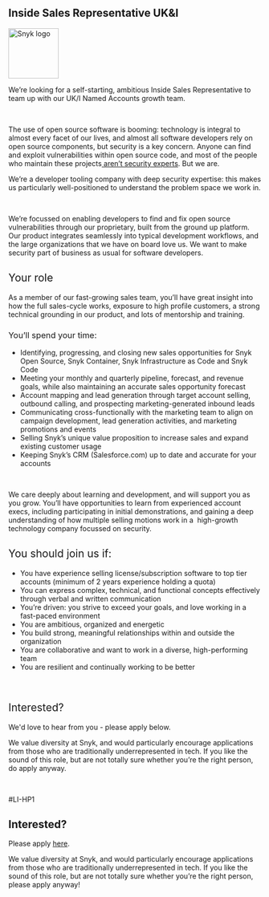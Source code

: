 Inside Sales Representative UK&I
---

<img src="https://res.cloudinary.com/snyk/image/upload/v1537345894/press-kit/brand/logo-black.png" width="100" alt="Snyk logo" />

<p><span style="font-weight: 400;">We’re looking for a self-starting, ambitious Inside Sales Representative to team up with our UK/I Named Accounts growth team.</span></p>
<p>&nbsp;</p>
<p><span style="font-weight: 400;">The use of open source software is booming: technology is integral to almost every facet of our lives, and almost all software developers rely on open source components, but security is a key concern. Anyone can find and exploit vulnerabilities within open source code, and most of the people who maintain these projects</span><a href="https://snyk.io/stateofossecurity/#risk-and-impact"><span style="font-weight: 400;"> aren’t security experts</span></a><span style="font-weight: 400;">. But we are.</span></p>
<p><span style="font-weight: 400;">We’re a developer tooling company with deep security expertise: this makes us particularly well-positioned to understand the problem space we work in.</span></p>
<p>&nbsp;</p>
<p><span style="font-weight: 400;">We’re focussed on enabling developers to find and fix open source vulnerabilities through our proprietary, built from the ground up platform. Our product integrates seamlessly into typical development workflows, and the large organizations that we have on board love us. We want to make security part of business as usual for software developers.</span></p>
<h2><span style="font-weight: 400;">Your role</span></h2>
<p><span style="font-weight: 400;">As a member of our fast-growing sales team, you’ll have great insight into how the full sales-cycle works, exposure to high profile customers, a strong technical grounding in our product, and lots of mentorship and training.</span></p>
<h3><span style="font-weight: 400;">You’ll spend your time:</span></h3>
<ul>
<li style="font-weight: 400;"><span style="font-weight: 400;">Identifying, progressing, and closing new sales opportunities for Snyk Open Source, Snyk Container, Snyk Infrastructure as Code and Snyk Code</span></li>
<li style="font-weight: 400;"><span style="font-weight: 400;">Meeting your monthly and quarterly pipeline, forecast, and revenue goals, while also maintaining an accurate sales opportunity forecast</span></li>
<li style="font-weight: 400;"><span style="font-weight: 400;">Account mapping and lead generation through target account selling, outbound calling, and prospecting marketing-generated inbound leads</span></li>
<li style="font-weight: 400;"><span style="font-weight: 400;">Communicating cross-functionally with the marketing team to align on campaign development, lead generation activities, and marketing promotions and events</span></li>
<li style="font-weight: 400;"><span style="font-weight: 400;">Selling Snyk’s unique value proposition to increase sales and expand existing customer usage</span></li>
<li style="font-weight: 400;"><span style="font-weight: 400;">Keeping Snyk’s CRM (Salesforce.com) up to date and accurate for your accounts</span></li>
</ul>
<p>&nbsp;</p>
<p><span style="font-weight: 400;">We care deeply about learning and development, and will support you as you grow. You’ll have opportunities to learn from experienced account execs, including participating in initial demonstrations, and gaining a deep understanding of how multiple selling motions work in a&nbsp; high-growth technology company focussed on security.</span></p>
<h2><span style="font-weight: 400;">You should join us if:</span></h2>
<ul>
<li style="font-weight: 400;"><span style="font-weight: 400;">You have experience selling license/subscription software to top tier accounts (minimum of 2 years experience holding a quota)</span></li>
<li style="font-weight: 400;"><span style="font-weight: 400;">You can express complex, technical, and functional concepts effectively through verbal and written communication</span></li>
<li style="font-weight: 400;"><span style="font-weight: 400;">You’re driven: you strive to exceed your goals, and love working in a fast-paced environment</span></li>
<li style="font-weight: 400;"><span style="font-weight: 400;">You are ambitious, organized and energetic</span></li>
<li style="font-weight: 400;"><span style="font-weight: 400;">You build strong, meaningful relationships within and outside the organization</span></li>
<li style="font-weight: 400;"><span style="font-weight: 400;">You are collaborative and want to work in a diverse, high-performing team</span></li>
<li style="font-weight: 400;"><span style="font-weight: 400;">You are resilient and continually working to be better</span></li>
</ul>
<p>&nbsp;</p>
<h2><span style="font-weight: 400;">Interested?</span></h2>
<p><span style="font-weight: 400;">We'd love to hear from you - please apply below.</span></p>
<p><span style="font-weight: 400;">We value diversity at Snyk, and would particularly encourage applications from those who are traditionally underrepresented in tech. If you like the sound of this role, but are not totally sure whether you’re the right person, do apply anyway.</span></p>
<p>&nbsp;</p>
<p><span style="font-weight: 400;">#LI-HP1</span></p>

Interested?
---

Please apply [here](https://boards.greenhouse.io/snyk/jobs/5104777002#app).

We value diversity at Snyk, and would particularly encourage applications from those who are traditionally underrepresented in tech.
If you like the sound of this role, but are not totally sure whether you’re the right person, please apply anyway!
